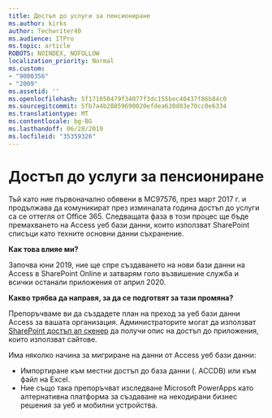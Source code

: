 ```yaml
---
title: Достъп до услуги за пенсиониране
ms.author: kirks
author: Techwriter40
ms.audience: ITPro
ms.topic: article
ROBOTS: NOINDEX, NOFOLLOW
localization_priority: Normal
ms.custom:
- "9000356"
- "2009"
ms.assetid: ''
ms.openlocfilehash: 5f171050479f34077f3dc155bec40437f86b84c0
ms.sourcegitcommit: 5fb7a4b28859690020efdea630d03e70cc0e6334
ms.translationtype: MT
ms.contentlocale: bg-BG
ms.lasthandoff: 06/28/2019
ms.locfileid: "35359326"
---
```

# <a name="access-services-retirement"></a>Достъп до услуги за пенсиониране

Тъй като ние първоначално обявени в MC97576, през март 2017 г. и продължава да комуникират през изминалата година достъп до услуги са се оттегля от Office 365. Следващата фаза в този процес ще бъде премахването на Access уеб бази данни, които използват SharePoint списъци като техните основни данни съхранение.

**Как това влияе ми?**

Започва юни 2019, ние ще спре създаването на нови бази данни на Access в SharePoint Online и затварям голо възвишение служба и всички останали приложения от април 2020.

**Какво трябва да направя, за да се подготвят за тази промяна?**

Препоръчваме ви да създадете план на преход за уеб бази данни Access за вашата организация. Администраторите могат да използват [SharePoint достъп ап скенер](https://github.com/SharePoint/PnP-Tools/tree/master/Solutions/SharePoint.AccessApp.Scanner) да получи опис на достъп до приложения, които използват сайтове.

Има няколко начина за мигриране на данни от Access уеб бази данни:

- Импортиране към местни достъп до база данни (. ACCDB) или към файл на Excel.
- Ние също така препоръчват изследване Microsoft PowerApps като алтернативна платформа за създаване на некодирани бизнес решения за уеб и мобилни устройства.